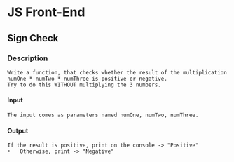 # JS Front-End

## Sign Check

### Description
    Write a function, that checks whether the result of the multiplication numOne * numTwo * numThree is positive or negative. 
    Try to do this WITHOUT multiplying the 3 numbers.
#### Input
    The input comes as parameters named numOne, numTwo, numThree.
#### Output
    If the result is positive, print on the console -> "Positive"
    •	Otherwise, print -> "Negative"
